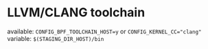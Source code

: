 # LLVM/CLANG toolchain

available: `CONFIG_BPF_TOOLCHAIN_HOST=y` or `CONFIG_KERNEL_CC="clang"`
variable: `$(STAGING_DIR_HOST)/bin`
